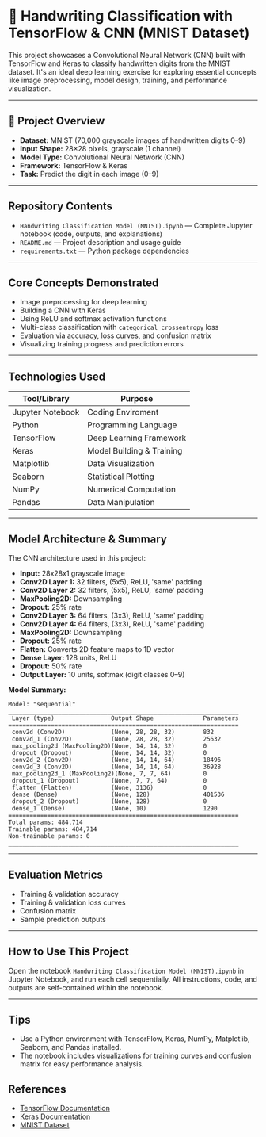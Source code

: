# 📝 Handwriting Classification with TensorFlow & CNN (MNIST Dataset)

This project showcases a Convolutional Neural Network (CNN) built with TensorFlow and Keras to classify handwritten digits from the MNIST dataset. It's an ideal deep learning exercise for exploring essential concepts like image preprocessing, model design, training, and performance visualization.

---

## 🚀 Project Overview

- **Dataset:** MNIST (70,000 grayscale images of handwritten digits 0–9)
- **Input Shape:** 28×28 pixels, grayscale (1 channel)
- **Model Type:** Convolutional Neural Network (CNN)
- **Framework:** TensorFlow & Keras
- **Task:** Predict the digit in each image (0–9)

---

## Repository Contents

- `Handwriting Classification Model (MNIST).ipynb` — Complete Jupyter notebook (code, outputs, and explanations)
- `README.md` — Project description and usage guide
- `requirements.txt` — Python package dependencies

---

## Core Concepts Demonstrated

- Image preprocessing for deep learning
- Building a CNN with Keras
- Using ReLU and softmax activation functions
- Multi-class classification with `categorical_crossentropy` loss
- Evaluation via accuracy, loss curves, and confusion matrix
- Visualizing training progress and prediction errors

---

## Technologies Used

| Tool/Library   | Purpose                      |
|----------------|------------------------------|
| Jupyter Notebook | Coding Enviroment          |
| Python         | Programming Language         |
| TensorFlow     | Deep Learning Framework      |
| Keras          | Model Building & Training    |
| Matplotlib     | Data Visualization           |
| Seaborn        | Statistical Plotting         |
| NumPy          | Numerical Computation        |
| Pandas         | Data Manipulation            |

---

## Model Architecture & Summary

The CNN architecture used in this project:

- **Input:** 28x28x1 grayscale image
- **Conv2D Layer 1:** 32 filters, (5x5), ReLU, 'same' padding
- **Conv2D Layer 2:** 32 filters, (5x5), ReLU, 'same' padding
- **MaxPooling2D:** Downsampling
- **Dropout:** 25% rate
- **Conv2D Layer 3:** 64 filters, (3x3), ReLU, 'same' padding
- **Conv2D Layer 4:** 64 filters, (3x3), ReLU, 'same' padding
- **MaxPooling2D:** Downsampling
- **Dropout:** 25% rate
- **Flatten:** Converts 2D feature maps to 1D vector
- **Dense Layer:** 128 units, ReLU
- **Dropout:** 50% rate
- **Output Layer:** 10 units, softmax (digit classes 0–9)

**Model Summary:**
```
Model: "sequential"
_________________________________________________________________
 Layer (type)                Output Shape              Parameters   
=================================================================
 conv2d (Conv2D)             (None, 28, 28, 32)        832       
 conv2d_1 (Conv2D)           (None, 28, 28, 32)        25632     
 max_pooling2d (MaxPooling2D)(None, 14, 14, 32)        0         
 dropout (Dropout)           (None, 14, 14, 32)        0         
 conv2d_2 (Conv2D)           (None, 14, 14, 64)        18496     
 conv2d_3 (Conv2D)           (None, 14, 14, 64)        36928     
 max_pooling2d_1 (MaxPooling2)(None, 7, 7, 64)         0         
 dropout_1 (Dropout)         (None, 7, 7, 64)          0         
 flatten (Flatten)           (None, 3136)              0         
 dense (Dense)               (None, 128)               401536    
 dropout_2 (Dropout)         (None, 128)               0         
 dense_1 (Dense)             (None, 10)                1290      
=================================================================
Total params: 484,714
Trainable params: 484,714
Non-trainable params: 0
_________________________________________________________________
```

---

## Evaluation Metrics

- Training & validation accuracy
- Training & validation loss curves
- Confusion matrix
- Sample prediction outputs

---

## How to Use This Project

Open the notebook `Handwriting Classification Model (MNIST).ipynb` in Jupyter Notebook, and run each cell sequentially. All instructions, code, and outputs are self-contained within the notebook.

---

## Tips

- Use a Python environment with TensorFlow, Keras, NumPy, Matplotlib, Seaborn, and Pandas installed.
- The notebook includes visualizations for training curves and confusion matrix for easy performance analysis.

## References

- [TensorFlow Documentation](https://www.tensorflow.org/)
- [Keras Documentation](https://keras.io/)
- [MNIST Dataset](http://yann.lecun.com/exdb/mnist/)
